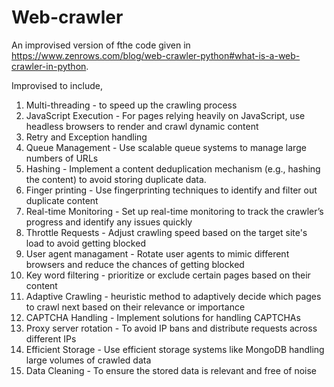 # Web-crawler

An improvised version of fthe code given in https://www.zenrows.com/blog/web-crawler-python#what-is-a-web-crawler-in-python.

Improvised to include,
1) Multi-threading - to speed up the crawling process
2) JavaScript Execution - For pages relying heavily on JavaScript, use headless browsers to render and crawl dynamic content
3) Retry and Exception handling
4) Queue Management - Use scalable queue systems to manage large numbers of URLs
5) Hashing - Implement a content deduplication mechanism (e.g., hashing the content) to avoid storing duplicate data.
6) Finger printing - Use fingerprinting techniques to identify and filter out duplicate content
7) Real-time Monitoring - Set up real-time monitoring to track the crawler’s progress and identify any issues quickly
8) Throttle Requests - Adjust crawling speed based on the target site's load to avoid getting blocked
9) User agent managament - Rotate user agents to mimic different browsers and reduce the chances of getting blocked
10) Key word filtering - prioritize or exclude certain pages based on their content
11) Adaptive Crawling - heuristic method to adaptively decide which pages to crawl next based on their relevance or importance
12) CAPTCHA Handling - Implement solutions for handling CAPTCHAs
13) Proxy server rotation - To avoid IP bans and distribute requests across different IPs
14) Efficient Storage - Use efficient storage systems like MongoDB handling large volumes of crawled data
15) Data Cleaning - To ensure the stored data is relevant and free of noise
